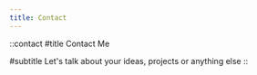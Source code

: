 ```yaml
---
title: Contact
---
```


::contact
#title
Contact Me

#subtitle
Let's talk about your ideas, projects or anything else
::
